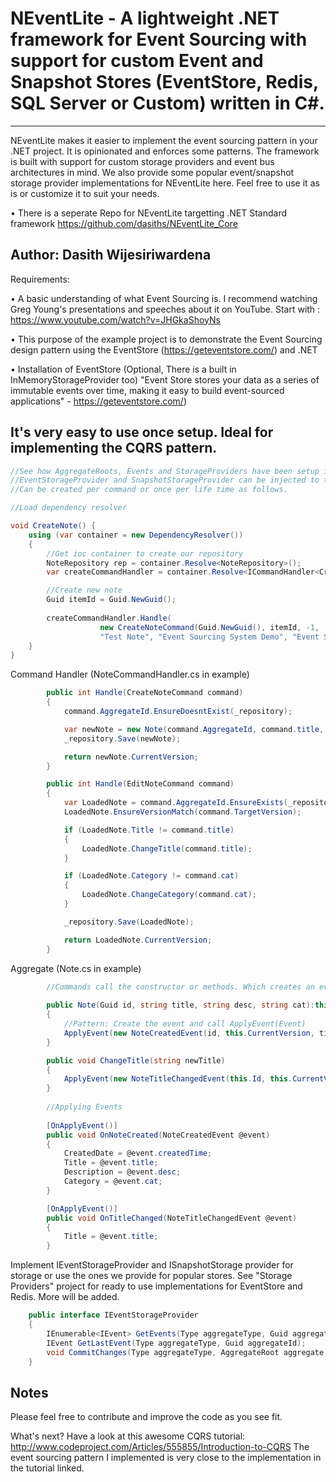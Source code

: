 # NEventLite - A lightweight .NET framework for Event Sourcing with support for custom Event and Snapshot Stores (EventStore, Redis, SQL Server or Custom) written in C#.
---------------------------------
NEventLite makes it easier to implement the event sourcing pattern in your .NET project. It is opinionated and enforces some patterns. The framework is built with support for custom storage providers and event bus architectures in mind. We also provide some popular event/snapshot storage provider implementations for NEventLite here. Feel free to use it as is or customize it to suit your needs.

• There is a seperate Repo for NEventLite targetting .NET Standard framework https://github.com/dasiths/NEventLite_Core

Author: Dasith Wijesiriwardena
----------------------------------
Requirements:

•	A basic understanding of what Event Sourcing is. I recommend watching Greg Young's presentations and speeches about it on YouTube. 
Start with : https://www.youtube.com/watch?v=JHGkaShoyNs

• This purpose of the example project is to demonstrate the Event Sourcing design pattern using the EventStore (https://geteventstore.com/) and .NET

•	Installation of EventStore (Optional, There is a built in InMemoryStorageProvider too)
"Event Store stores your data as a series of immutable events over time, making it easy to build event-sourced applications" - https://geteventstore.com/)

It's very easy to use once setup. Ideal for implementing the CQRS pattern.
------------------------------------
```C#
//See how AggregateRoots, Events and StorageProviders have been setup in the Example project.
//EventStorageProvider and SnapshotStorageProvider can be injected to the Repository.
//Can be created per command or once per life time as follows.

//Load dependency resolver

void CreateNote() {
    using (var container = new DependencyResolver())
    {
        //Get ioc container to create our repository
        NoteRepository rep = container.Resolve<NoteRepository>();
        var createCommandHandler = container.Resolve<ICommandHandler<CreateNoteCommand>>();        

        //Create new note
        Guid itemId = Guid.NewGuid();
        
        createCommandHandler.Handle(
                    new CreateNoteCommand(Guid.NewGuid(), itemId, -1, 
                    "Test Note", "Event Sourcing System Demo", "Event Sourcing"));        
    }
}

```
Command Handler (NoteCommandHandler.cs in example)

```C#
        public int Handle(CreateNoteCommand command)
        {
            command.AggregateId.EnsureDoesntExist(_repository);

            var newNote = new Note(command.AggregateId, command.title, command.desc, command.cat);
            _repository.Save(newNote);

            return newNote.CurrentVersion;
        }

        public int Handle(EditNoteCommand command)
        {
            var LoadedNote = command.AggregateId.EnsureExists(_repository);
            LoadedNote.EnsureVersionMatch(command.TargetVersion);

            if (LoadedNote.Title != command.title)
            {
                LoadedNote.ChangeTitle(command.title);
            }

            if (LoadedNote.Category != command.cat)
            {
                LoadedNote.ChangeCategory(command.cat);
            }

            _repository.Save(LoadedNote);

            return LoadedNote.CurrentVersion;
        }
```
Aggregate (Note.cs in example)

```C#
        //Commands call the constructor or methods. Which creates an event and applies it to the Aggregate.
        
        public Note(Guid id, string title, string desc, string cat):this()
        {
            //Pattern: Create the event and call ApplyEvent(Event)
            ApplyEvent(new NoteCreatedEvent(id, this.CurrentVersion, title, desc, cat, DateTime.Now));
        }    

        public void ChangeTitle(string newTitle)
        {
            ApplyEvent(new NoteTitleChangedEvent(this.Id, this.CurrentVersion, newTitle));
        }
        
        //Applying Events
        
        [OnApplyEvent()]
        public void OnNoteCreated(NoteCreatedEvent @event)
        {
            CreatedDate = @event.createdTime;
            Title = @event.title;
            Description = @event.desc;
            Category = @event.cat;
        }

        [OnApplyEvent()]
        public void OnTitleChanged(NoteTitleChangedEvent @event)
        {
            Title = @event.title;
        }
```

Implement IEventStorageProvider and ISnapshotStorage provider for storage or use the ones we provide for popular stores. See "Storage Providers" project for ready to use implementations for EventStore and Redis. More will be added.

```C#
    public interface IEventStorageProvider
    {
        IEnumerable<IEvent> GetEvents(Type aggregateType, Guid aggregateId, int start, int count);
        IEvent GetLastEvent(Type aggregateType, Guid aggregateId);
        void CommitChanges(Type aggregateType, AggregateRoot aggregate);
    }
```

Notes
------------------------------------
Please feel free to contribute and improve the code as you see fit.

What's next?
Have a look at this awesome CQRS tutorial: http://www.codeproject.com/Articles/555855/Introduction-to-CQRS
The event sourcing pattern I implemented is very close to the implementation in the tutorial linked.

